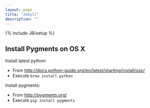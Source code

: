 ```yaml
---
layout: page
title: "Jekyll"
description: ""
---
```

{% include JB/setup %}



## Install Pygments on OS X

Install latest python:
* From http://docs.python-guide.org/en/latest/starting/install/osx/
* Execute ``` brew install python ```


Install pygments:
* From http://pygments.org/
* Execute ``` pip install pygments ``` 


